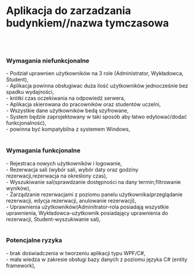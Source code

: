<h1>Aplikacja do zarzadzania budynkiem//nazwa tymczasowa</h1> 
<br></br>

  <h3>Wymagania niefunkcjonalne</h3>
- Podział uprawnien użytkowników na 3 role (Administrator, Wykładowca, Student),<br>
- Aplikacja powinna obsługiwac duża ilość użytkowników jednocześnie bez spadku wydajności,<br>
- krótki czas oczekiwania na odpowiedź serwera,<br>
- Aplikacja skierowana do pracowników oraz studentów uczelni,<br>
- Wszystkie dane użytkowników bedą szyfrowane,<br>
- System będzie zaprojektowany w taki sposób aby łatwo edytować/dodać funkcjonalność),<br>
- powinna być kompatybilna z systemem Windows,
<br></br>
<h3>Wymagania funkcjonalne</h3>
- Rejestraca nowych użytkowników i logowanie,<br>
- Rezerwacja sali (wybór sali, wybór daty oraz godziny rezerwacji,rezerwacja na określony czas),<br>
- Wyszukiwanie sal(sprawdzanie dostępności na dany termin,filtrowanie wyników),<br>
- Zarządzanie rezerwacjami z poziomu panelu użytkownika(przeglądanie rezerwacji, edycja rezerwacji, anulowanie rezerwacji),<Br>
- Uprawnienia użytkowników(Adminitrator-rola posiadają wszystkie uprawnienia, Wykładowca-użytkownik posiadający uprawnienia do rezerwacji, Student-wyszukiwanie sal),
 <br></br>
  <h3>Potencjalne ryzyka</h3>
- brak doświadczenia w tworzeniu aplikacji typu WPF/C#,<br>
- mała wiedza w zakresie obsługi bazy danych z poziomu języka C# (entity framework),<br>




  
  

